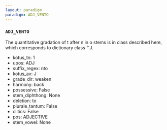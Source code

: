 ```yaml
---
layout: paradigm
paradigm: ADJ_VENTO
---
```

### ` ADJ_VENTO `

The quantitative gradation of t after n in o stems is in class described here, which corresponds to dictionary class ¹⁻J.
* kotus_tn: 1
* upos: ADJ
* suffix_regex: nto
* kotus_av: J
* grade_dir: weaken
* harmony: back
* possessive: False
* stem_diphthong: None
* deletion: to
* plurale_tantum: False
* clitics: False
* pos: ADJECTIVE
* stem_vowel: None

